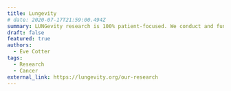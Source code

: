 ```yaml
---
title: Lungevity
# date: 2020-07-17T21:59:00.494Z
summary: LUNGevity research is 100% patient-focused. We conduct and fund research that has potential to revolutionize outcomes for those diagnosed with lung cancer. With our strategic approach to translational research in two priority areas—finding lung cancer early and treating it more effectively—our research speeds breakthroughs to patients so people can live longer and better lives.
draft: false
featured: true
authors:
  - Eve Cotter 
tags:
  - Research
  - Cancer
external_link: https://lungevity.org/our-research
---
```

